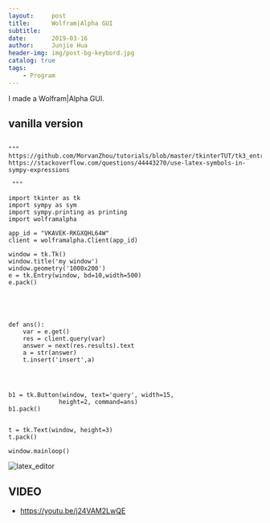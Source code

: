 ```yaml
---
layout:     post
title:      Wolfram|Alpha GUI
subtitle:    
date:       2019-03-16
author:     Junjie Hua
header-img: img/post-bg-keybord.jpg
catalog: true
tags:
    - Program
---
```


I made a Wolfram|Alpha GUI.

## vanilla version
```

""" 
https://github.com/MorvanZhou/tutorials/blob/master/tkinterTUT/tk3_entry_text.py
https://stackoverflow.com/questions/44443270/use-latex-symbols-in-sympy-expressions

 """

import tkinter as tk
import sympy as sym
import sympy.printing as printing
import wolframalpha 

app_id = "VKAVEK-RKGXQHL64W"
client = wolframalpha.Client(app_id)

window = tk.Tk()
window.title('my window')
window.geometry('1000x200')
e = tk.Entry(window, bd=10,width=500)
e.pack()





def ans():
    var = e.get()
    res = client.query(var)
    answer = next(res.results).text 
    a = str(answer)
    t.insert('insert',a)




b1 = tk.Button(window, text='query', width=15,
              height=2, command=ans)
b1.pack()


t = tk.Text(window, height=3)
t.pack()

window.mainloop()

```
![latex_editor](https://edmond123456.github.io/img/wolf.gif)

## VIDEO
- https://youtu.be/j24VAM2LwQE

